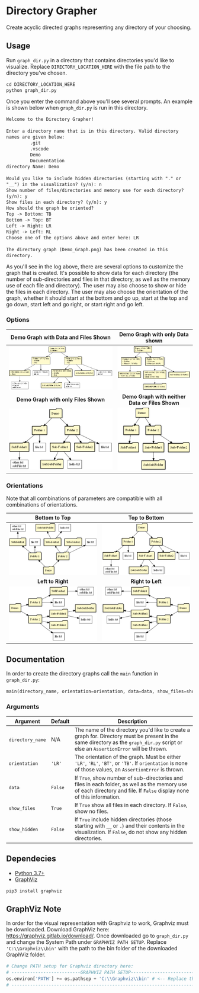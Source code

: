 # Directory Grapher

Create acyclic directed graphs representing any directory of your choosing.

## Usage

Run `graph_dir.py` in a directory that contains directories you'd like to visualize. Replace `DIRECTORY_LOCATION_HERE` with the file path to the directory you've chosen.

```
cd DIRECTORY_LOCATION_HERE
python graph_dir.py
```

Once you enter the command above you'll see several prompts. An example is shown below when `graph_dir.py` is run in this directory.

```
Welcome to the Directory Grapher!

Enter a directory name that is in this directory. Valid directory names are given below:
         .git
         .vscode
         Demo
         Documentation
directory Name: Demo

Would you like to include hidden directories (starting with "." or "__") in the visualization? (y/n): n
Show number of files/directories and memory use for each directory? (y/n): y
Show files in each directory? (y/n): y
How should the graph be oriented? 
Top -> Bottom: TB
Bottom -> Top: BT
Left -> Right: LR
Right -> Left: RL
Choose one of the options above and enter here: LR

The directory graph (Demo_Graph.png) has been created in this directory.
```

As you'll see in the log above, there are several options to customize the graph that is created. It's possible to show data for each directory (the number of sub-directories and files in that directory, as well as the memory use of each file and directory). The user may also choose to show or hide the files in each directory. The user may also choose the orientation of the graph, whether it should start at the bottom and go up, start at the top and go down, start left and go right, or start right and go left.

### Options

Demo Graph with Data and Files Shown | Demo Graph with only Data shown
:---: | :---:
<img src="Documentation/Demo_Graph_Data_Files.png" alt="Demo Graph with Data and Files Shown" /> | <img src="Documentation/Demo_Graph_Data.png" alt="Demo Graph with only Data Shown" />
**Demo Graph with only Files Shown** | **Demo Graph with neither Data or Files Shown**
<img src="Documentation/Demo_Graph_Files.png" alt="Demo Graph with only Files Shown" /> | <img src="Documentation/Demo_Graph_None.png" alt="Demo Graph with neither Data or Files Shown" />

### Orientations

Note that all combinations of parameters are compatible with all combinations of orientations.

Bottom to Top | Top to Bottom
:---: | :---:
<img src="Documentation/Demo_Graph_BT.png" alt="Demo Graph Bottom to Top" /> | <img src="Documentation/Demo_Graph_TB.png" alt="Demo Graph Top to Bottom" />
**Left to Right** | **Right to Left**
<img src="Documentation/Demo_Graph_LR.png" alt="Demo Graph Left to Right" /> | <img src="Documentation/Demo_Graph_RL.png" alt="Demo Graph Right to Left" />

## Documentation

In order to create the directory graphs call the `main` function in `graph_dir.py`:

```python
main(directory_name, orientation=orientation, data=data, show_files=show_files, show_hidden=show_hidden)
```

### Arguments

Argument | Default | Description
--- | --- | ---
`directory_name` | N/A | The name of the directory you'd like to create a graph for. Directory must be present in the same directory as the `graph_dir.py` script or else an `AssertionError` will be thrown.
`orientation` | `'LR'` | The orientation of the graph. Must be either `'LR'`, `'RL'`, `'BT'`, or `'TB'`. If `orientation` is none of those values, an `AssertionError` is thrown.
`data` | `False` | If `True`, show number of sub-directories and files in each folder, as well as the memory use of each directory and file. If `False` display none of this information.
`show_files` | `True` | If `True` show all files in each directory. If `False`, show no files. 
`show_hidden` | `False` | If `True` include hidden directories (those starting with `__` or `.`) and their contents in the visualization. If `False`, do not show any hidden directories.

## Dependecies

* [Python 3.7+](https://www.python.org/)
* [GraphViz](https://graphviz.gitlab.io/download/)

```
pip3 install graphviz
```

## GraphViz Note

In order for the visual representation with Graphviz to work, Graphviz must be downloaded. Download GraphViz here: https://graphviz.gitlab.io/download/. Once downloaded go to `graph_dir.py` and change the System Path under `GRAPHVIZ PATH SETUP`. Replace `'C:\\Graphviz\\bin'` with the path to the bin folder of the downloaded GraphViz folder.

```python
# Change PATH setup for Graphviz directory here:
# --------------------------GRAPHVIZ PATH SETUP------------------------- #
os.environ['PATH'] += os.pathsep + 'C:\\Graphviz\\bin' # <-- Replace this
# ---------------------------------------------------------------------- #
```